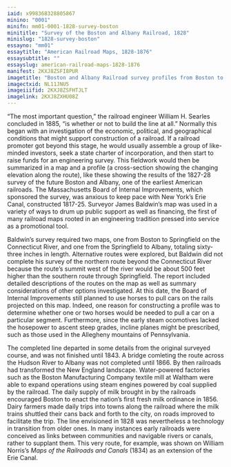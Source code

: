 ```yaml
---
iaid: x998368328805867
minino: "0001"
minifn: mm01-0001-1828-survey-boston
minititle: "Survey of the Boston and Albany Railroad, 1828"
minislug: "1828-survey-boston"
essayno: "mm01"
essaytitle: "American Railroad Maps, 1828-1876"
essaysubtitle: ""
essayslug: american-railroad-maps-1828-1876
manifest: 2KXJ8ZSFI8PUR
imagetitle: "Boston and Albany Railroad survey profiles from Boston to New York State line at Canaan"
imagectxid: NL11JNU5
imageiiifid: 2KXJ8ZSFHTJLT
imagelink: 2KXJ8ZXHU08Z
---
```


“The most important question,” the railroad engineer William H. Searles concluded in 1885, “is whether or not to build the line at all.” Normally this began with an investigation of the economic, political, and geographical conditions that might support construction of a railroad. If a railroad promoter got beyond this stage, he would usually assemble a group of like-minded investors, seek a state charter of incorporation, and then start to raise funds for an engineering survey. This fieldwork would then be summarized in a map and a profile (a cross-section showing the changing elevation along the route), like these showing the results of the 1827-28 survey of the future Boston and Albany, one of the earliest American railroads. The Massachusetts Board of Internal Improvements, which sponsored the survey, was anxious to keep pace with New York’s Erie Canal, constructed 1817-25. Surveyor James Baldwin’s map was used in a variety of ways to drum up public support as well as financing, the first of many railroad maps rooted in an engineering tradition pressed into service as a promotional tool.

Baldwin’s survey required two maps, one from Boston to Springfield on the Connecticut River, and one from the Springfield to Albany, totaling sixty-three inches in length. Alternative routes were explored, but Baldwin did not complete his survey of the northern route beyond the Connecticut River because the route’s summit west of the river would be about 500 feet higher than the southern route through Springfield. The report included detailed descriptions of the routes on the map as well as summary considerations of other options investigated. At this date, the Board of Internal Improvements still planned to use horses to pull cars on the rails projected on this map. Indeed, one reason for constructing a profile was to determine whether one or two horses would be needed to pull a car on a particular segment. Furthermore, since the early steam ocomotives lacked the hosepower to ascent steep grades, incline planes might be prescribed, such as those used in the Allegheny mountains of Pennsylvania.

The completed line departed in some details from the original surveyed course, and was not finished until 1843. A bridge comleting the route across the Hudson River to Albany was not completed until 1866. By then railroads had transformed the New England landscape. Water-powered factories such as the Boston Manufacturing Company textile mill at Waltham were able to expand operations using steam engines powered by coal supplied by the railroad. The daily supply of milk brought in by the railroads encouraged Boston to enact the nation’s first fresh milk ordinance in 1856. Dairy farmers made daily trips into towns along the railroad where the milk trains shuttled their cans back and forth to the city, on roads improved to facilitate the trip. The line envisioned in 1828 was nevertheless a technology in transition from older ones. In many instances early railroads were conceived as links between communities and navigable rivers or canals, rather to supplant them. This very route, for example, was shown on William Norris’s _Maps of the Railroads and Canals_ (1834) as an extension of the Erie Canal.
